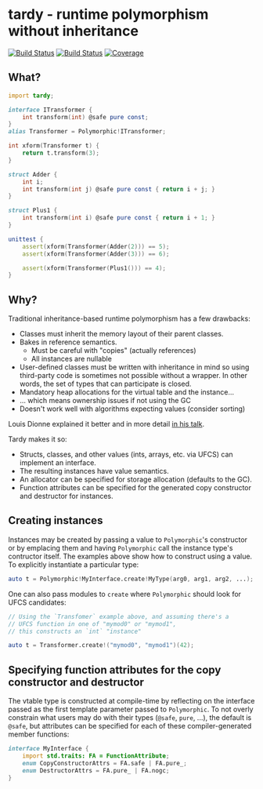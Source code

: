 # tardy - runtime polymorphism without inheritance

[![Build Status](https://travis-ci.org/atilaneves/tardy.png?branch=master)](https://travis-ci.org/atilaneves/tardy)
[![Build Status](https://ci.appveyor.com/api/projects/status/github/atilaneves/tardy?branch=master&svg=true)](https://ci.appveyor.com/project/atilaneves/tardy)
[![Coverage](https://codecov.io/gh/atilaneves/tardy/branch/master/graph/badge.svg)](https://codecov.io/gh/atilaneves/tardy)


## What?

```d
import tardy;

interface ITransformer {
    int transform(int) @safe pure const;
}
alias Transformer = Polymorphic!ITransformer;

int xform(Transformer t) {
    return t.transform(3);
}

struct Adder {
    int i;
    int transform(int j) @safe pure const { return i + j; }
}

struct Plus1 {
    int transform(int i) @safe pure const { return i + 1; }
}

unittest {
    assert(xform(Transformer(Adder(2))) == 5);
    assert(xform(Transformer(Adder(3))) == 6);

    assert(xform(Transformer(Plus1())) == 4);
}
```

## Why?

Traditional inheritance-based runtime polymorphism has a few drawbacks:

  * Classes must inherit the memory layout of their parent classes.
  * Bakes in reference semantics.
    * Must be careful with "copies" (actually references)
    * All instances are nullable
  * User-defined classes must be written with inheritance in mind so
    using third-party code is sometimes not possible without a
    wrapper. In other words, the set of types that can participate is
    closed.
  * Mandatory heap allocations for the virtual table and the instance...
  * ... which means ownership issues if not using the GC
  * Doesn't work well with algorithms expecting values (consider sorting)

Louis Dionne explained it better and in more detail [in his talk](https://www.youtube.com/watch?v=OtU51Ytfe04&feature=youtu.be).

Tardy makes it so:

* Structs, classes, and other values (ints, arrays, etc. via UFCS) can implement an interface.
* The resulting instances have value semantics.
* An allocator can be specified for storage allocation (defaults to the GC).
* Function attributes can be specified for the generated copy constructor and destructor for instances.


## Creating instances

Instances may be created by passing a value to `Polymorphic`'s constructor or by emplacing them
and having `Polymorphic` call the instance type's contructor itself. The examples above show
how to construct using a value. To explicitly instantiate a particular type:

```d
auto t = Polymorphic!MyInterface.create!MyType(arg0, arg1, arg2, ...);
```

One can also pass modules to `create` where `Polymorphic` should look for UFCS candidates:

```d
// Using the `Transfomer` example above, and assuming there's a
// UFCS function in one of "mymod0" or "mymod1",
// this constructs an `int` "instance"

auto t = Transformer.create!("mymod0", "mymod1")(42);
```

## Specifying function attributes for the copy constructor and destructor

The vtable type is constructed at compile-time by reflecting on the interface passed
as the first template parameter passed to `Polymorphic`. To not overly constrain what users
may do with their types (`@safe`, `pure`, ...), the default is `@safe`, but attributes
can be specified for each of these compiler-generated member functions:

```d
interface MyInterface {
    import std.traits: FA = FunctionAttribute;
    enum CopyConstructorAttrs = FA.safe | FA.pure_;
    enum DestructorAttrs = FA.pure_ | FA.nogc;
}
```
